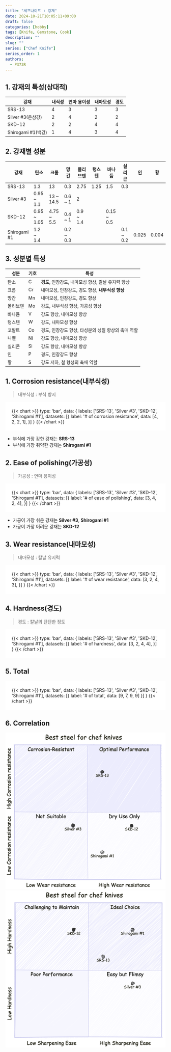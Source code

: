 ```yaml
---
title: "셰프나이프 : 강재"
date: 2024-10-21T10:05:11+09:00
draft: false
categories: [hobby]
tags: [Knife, Gemstone, Cook]
description: ""
slug: ""
series: ["Chef Knife"]
series_order: 1
authors:
  - P373R
---
```



## 1. 강재의 특성(상대적)
|         강재         |  내식성  |   연마 용이성   |  내마모성  |  경도 |
|---------------------|--------|--------------|----------|------|
| SRS-13              | 4      | 3            | 3        | 3    |
| Silver #3(은삼강)     | 2      | 4            | 2        | 2    |
| SKD-12              | 2      | 2            | 4        | 4    |
| Shirogami #1(백강)   | 1      | 4            | 3        | 4    |

## 2. 강재별 성분
|       강재      | 탄소         | 크롬         | 망간       | 몰리브덴      | 텅스텐 | 바나듐       | 실리콘         | 인    | 황     |
|----------------|-------------|-------------|-----------|------------|-------|------------|--------------|-------|-------|
| SRS-13         | 1.3         | 13          | 0.3       | 2.75       | 1.25  | 1.5        | 0.3          |       |       |
| Silver #3      | 0.95 ~ 1.1  | 13 ~ 14.5   | 0.6 ~ 1   | 2          |       |            |              |       |       |
| SKD-12         | 0.95 ~ 1.05 | 4.75 ~ 5.5  | 0.4 ~ 1   | 0.9 ~ 1.4  |       | 0.15 ~ 0.5 |              |       |       |
| Shirogami #1   | 1.2 ~ 1.4   |             | 0.2 ~ 0.3 |            |       |            | 0.1 ~ 0.2    | 0.025 | 0.004 |

## 3. 성분별 특성
|   성분   |  기호   |                     특성                    |
|---------|--------|-------------------------------------------|
| 탄소     | C      | **경도**, 인장강도, 내마모성 향상, 칼날 유지력 향상  |
| 크롬     | Cr     | 내마모성, 인장강도, 경도 향상, **내부식성 향상**     |
| 망간     | Mn     | 내마모성, 인장강도, 경도 향상                    |
| 몰리브덴  | Mo     | 강도, 내부식성 향상, 가공성 향상                  |
| 바나듐   | V      | 강도 향상, 내마모성 향상                         |
| 텅스텐   | W      | 강도, 내마모성 향상                             |
| 코발트   | Co     | 경도, 인장강도 향상, 타성분의 성질 향상의 촉매 역할    |
| 니켈    | Ni     | 강도 향상, 내마모성 향상                         |
| 실리콘   | Si     | 강도 향상, 내마모성 향상                         |
| 인      | P      | 경도, 인장강도 향상                             |
| 황      | S      | 강도 저하, 철 형성의 촉매 역할                    |


## 1. Corrosion resistance(내부식성)
> 내부식성 : 부식 방지
<div style="background-color:white; padding: 20px">
{{< chart >}}
type: 'bar',
data: {
  labels: ['SRS-13', 'Silver #3', 'SKD-12', 'Shirogami #1'],
  datasets: [{
    label: '# of corrosion resistance',
    data: [4, 2, 2, 1],
  }]
}
{{< /chart >}}
</div>  

- 부식에 가장 강한 강재는 **SRS-13**  
- 부식에 가장 취약한 강재는 **Shirogami #1**  

## 2. Ease of polishing(가공성)
> 가공성 : 연마 용이성  
<div style="background-color:white; padding: 20px">
{{< chart >}}
type: 'bar',
data: {
  labels: ['SRS-13', 'Silver #3', 'SKD-12', 'Shirogami #1'],
  datasets: [{
    label: '# of ease of polishing',
    data: [3, 4, 2, 4],
  }]
}
{{< /chart >}}
</div>  

- 가공이 가장 쉬운 강재는 **Silver #3**, **Shirogami #1**  
- 가공이 가장 어려운 강재는 **SKD-12**  

## 3. Wear resistance(내마모성)
> 내마모성 : 칼날 유지력  
<div style="background-color:white; padding: 20px">
{{< chart >}}
type: 'bar',
data: {
  labels: ['SRS-13', 'Silver #3', 'SKD-12', 'Shirogami #1'],
  datasets: [{
    label: '# of wear resistance',
    data: [3, 2, 4, 3],
  }]
}
{{< /chart >}}
</div>  



## 4. Hardness(경도)
> 경도 : 칼날의 단단한 정도
<div style="background-color:white; padding: 20px">
{{< chart >}}
type: 'bar',
data: {
  labels: ['SRS-13', 'Silver #3', 'SKD-12', 'Shirogami #1'],
  datasets: [{
    label: '# of hardness',
    data: [3, 2, 4, 4],
  }]
}
{{< /chart >}}
</div>

## 5. Total
<div style="background-color:white; padding: 20px">
{{< chart >}}
type: 'bar',
data: {
  labels: ['SRS-13', 'Silver #3', 'SKD-12', 'Shirogami #1'],
  datasets: [{
    label: '# of total',
    data: [9, 7, 9, 9]
  }]
}
{{< /chart >}}
</div>

## 6. Correlation
![resistance](./resistance.png)
![hardness](./hardness.png)
